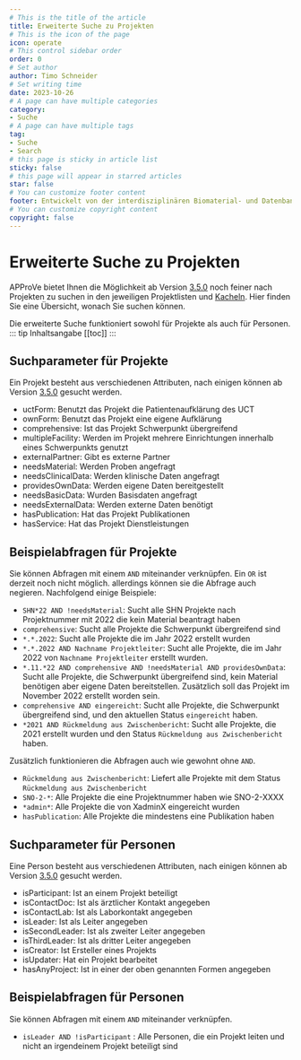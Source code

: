 ```yaml
---
# This is the title of the article
title: Erweiterte Suche zu Projekten
# This is the icon of the page
icon: operate
# This control sidebar order
order: 0
# Set author
author: Timo Schneider
# Set writing time
date: 2023-10-26
# A page can have multiple categories
category:
- Suche
# A page can have multiple tags
tag:
- Suche
- Search
# this page is sticky in article list
sticky: false
# this page will appear in starred articles
star: false
# You can customize footer content
footer: Entwickelt von der interdisziplinären Biomaterial- und Datenbank Frankfurt (iBDF)
# You can customize copyright content
copyright: false
---
```



<!-- more -->

# Erweiterte Suche zu Projekten
APProVe bietet Ihnen die Möglichkeit ab Version [3.5.0](../updates/3-5-0.md) noch feiner nach Projekten zu suchen in den jeweiligen Projektlisten und [Kacheln](tiles.md).
Hier finden Sie eine Übersicht, wonach Sie suchen können.

Die erweiterte Suche funktioniert sowohl für Projekte als auch für Personen.
::: tip Inhaltsangabe
[[toc]]
:::


## Suchparameter für Projekte
Ein Projekt besteht aus verschiedenen Attributen, nach einigen können ab Version [3.5.0](../updates/3-5-0.md) gesucht werden. 

- uctForm: Benutzt das Projekt die Patientenaufklärung des UCT
- ownForm: Benutzt das Projekt eine eigene Aufklärung
- comprehensive: Ist das Projekt Schwerpunkt übergreifend
- multipleFacility: Werden im Projekt mehrere Einrichtungen innerhalb eines Schwerpunkts genutzt
- externalPartner: Gibt es externe Partner
- needsMaterial: Werden Proben angefragt
- needsClinicalData: Werden klinische Daten angefragt
- providesOwnData: Werden eigene Daten bereitgestellt
- needsBasicData: Wurden Basisdaten angefragt
- needsExternalData: Werden externe Daten benötigt
- hasPublication: Hat das Projekt Publikationen
- hasService: Hat das Projekt Dienstleistungen


## Beispielabfragen für Projekte
Sie können Abfragen mit einem ``AND`` miteinander verknüpfen. Ein ``OR`` ist derzeit noch nicht möglich. allerdings können sie die Abfrage auch negieren.
Nachfolgend einige Beispiele:
- ``SHN*22 AND !needsMaterial``: Sucht alle SHN Projekte nach Projektnummer mit 2022 die kein Material beantragt haben
- ``comprehensive``: Sucht alle Projekte die Schwerpunkt übergreifend sind
- ``*.*.2022``: Sucht alle Projekte die im Jahr 2022 erstellt wurden
- ``*.*.2022 AND Nachname Projektleiter``: Sucht alle Projekte, die im Jahr 2022 von ``Nachname Projektleiter`` erstellt wurden.
- ``*.11.*22 AND comprehensive AND !needsMaterial AND providesOwnData``: Sucht alle Projekte, die Schwerpunkt übergreifend sind, kein Material benötigen aber eigene Daten bereitstellen. Zusätzlich soll das Projekt im November 2022 erstellt worden sein.
- ``comprehensive AND eingereicht``: Sucht alle Projekte, die Schwerpunkt übergreifend sind, und den aktuellen Status ``eingereicht`` haben.
- ``*2021 AND Rückmeldung aus Zwischenbericht``: Sucht alle Projekte, die 2021 erstellt wurden und den Status ``Rückmeldung aus Zwischenbericht`` haben.

Zusätzlich funktionieren die Abfragen auch wie gewohnt ohne ``AND``.
- ``Rückmeldung aus Zwischenbericht``: Liefert alle Projekte mit dem Status ``Rückmeldung aus Zwischenbericht``
- ``SNO-2-*``: Alle Projekte die eine Projektnummer haben wie SNO-2-XXXX
- ``*admin*``: Alle Projekte die von XadminX eingereicht wurden
- ``hasPublication``: Alle Projekte die mindestens eine Publikation haben

## Suchparameter für Personen
Eine Person besteht aus verschiedenen Attributen, nach einigen können ab Version [3.5.0](../updates/3-5-0.md) gesucht werden.

- isParticipant: Ist an einem Projekt beteiligt
- isContactDoc: Ist als ärztlicher Kontakt angegeben
- isContactLab: Ist als Laborkontakt angegeben
- isLeader: Ist als Leiter angegeben
- isSecondLeader: Ist als zweiter Leiter angegeben
- isThirdLeader: Ist als dritter Leiter angegeben
- isCreator: Ist Ersteller eines Projekts
- isUpdater: Hat ein Projekt bearbeitet
- hasAnyProject: Ist in einer der oben genannten Formen angegeben

## Beispielabfragen für Personen
Sie können Abfragen mit einem ``AND`` miteinander verknüpfen.

- ``isLeader AND !isParticipant`` : Alle Personen, die ein Projekt leiten und nicht an irgendeinem Projekt beteiligt sind